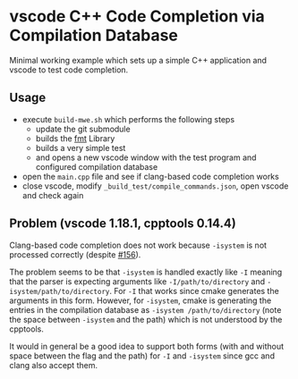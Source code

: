 vscode C++ Code Completion via Compilation Database
===================================================

Minimal working example which sets up a simple C++ application and vscode to test code completion.

Usage
-----
* execute `build-mwe.sh` which performs the following steps
  * update the git submodule
  * builds the [fmt](https://github.com/fmtlib/fmt) Library
  * builds a very simple test
  * and opens a new vscode window with the test program and configured compilation database
* open the `main.cpp` file and see if clang-based code completion works
* close vscode, modify `_build_test/compile_commands.json`, open vscode and check again

Problem (vscode 1.18.1, cpptools 0.14.4)
----------------------------------------
Clang-based code completion does not work because `-isystem` is not processed correctly (despite [#156](https://github.com/Microsoft/vscode-cpptools/issues/156)).

The problem seems to be that `-isystem` is handled exactly like `-I` meaning that the parser is expecting arguments like `-I/path/to/directory` and `-isystem/path/to/directory`. For `-I` that works since cmake generates the arguments in this form. However, for `-isystem`, cmake is generating the entries in the compilation database as `-isystem /path/to/directory` (note the space between `-isystem` and the path) which is not understood by the cpptools.

It would in general be a good idea to support both forms (with and without space between the flag and the path) for `-I` and `-isystem` since gcc and clang also accept them.
